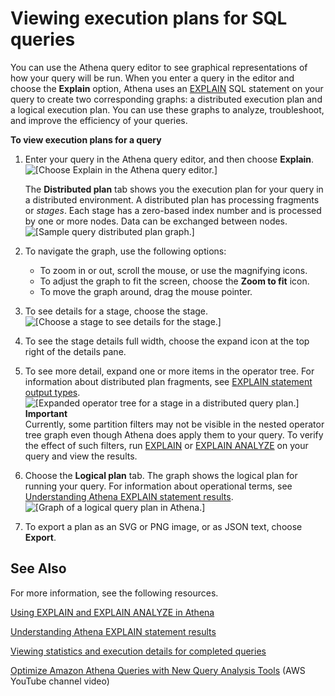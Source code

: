 # Viewing execution plans for SQL queries<a name="query-plans"></a>

You can use the Athena query editor to see graphical representations of how your query will be run\. When you enter a query in the editor and choose the **Explain** option, Athena uses an [EXPLAIN](athena-explain-statement.md) SQL statement on your query to create two corresponding graphs: a distributed execution plan and a logical execution plan\. You can use these graphs to analyze, troubleshoot, and improve the efficiency of your queries\.

**To view execution plans for a query**

1. Enter your query in the Athena query editor, and then choose **Explain**\.  
![\[Choose Explain in the Athena query editor.\]](http://docs.aws.amazon.com/athena/latest/ug/images/query-plans-1.png)

   The **Distributed plan** tab shows you the execution plan for your query in a distributed environment\. A distributed plan has processing fragments or *stages*\. Each stage has a zero\-based index number and is processed by one or more nodes\. Data can be exchanged between nodes\.  
![\[Sample query distributed plan graph.\]](http://docs.aws.amazon.com/athena/latest/ug/images/query-plans-2.png)

1. To navigate the graph, use the following options:
   + To zoom in or out, scroll the mouse, or use the magnifying icons\.
   + To adjust the graph to fit the screen, choose the **Zoom to fit** icon\.
   + To move the graph around, drag the mouse pointer\.

1. To see details for a stage, choose the stage\.  
![\[Choose a stage to see details for the stage.\]](http://docs.aws.amazon.com/athena/latest/ug/images/query-plans-3.png)

1. To see the stage details full width, choose the expand icon at the top right of the details pane\.

1. To see more detail, expand one or more items in the operator tree\. For information about distributed plan fragments, see [EXPLAIN statement output types](athena-explain-statement-understanding.md#athena-explain-statement-understanding-explain-plan-types)\.  
![\[Expanded operator tree for a stage in a distributed query plan.\]](http://docs.aws.amazon.com/athena/latest/ug/images/query-plans-4.png)
**Important**  
Currently, some partition filters may not be visible in the nested operator tree graph even though Athena does apply them to your query\. To verify the effect of such filters, run [EXPLAIN](athena-explain-statement.md#athena-explain-statement-syntax-athena-engine-version-2) or [EXPLAIN ANALYZE](athena-explain-statement.md#athena-explain-analyze-statement) on your query and view the results\.

1. Choose the **Logical plan** tab\. The graph shows the logical plan for running your query\. For information about operational terms, see [Understanding Athena EXPLAIN statement results](athena-explain-statement-understanding.md)\.  
![\[Graph of a logical query plan in Athena.\]](http://docs.aws.amazon.com/athena/latest/ug/images/query-plans-5.png)

1. To export a plan as an SVG or PNG image, or as JSON text, choose **Export**\.

## See Also<a name="query-plans-see-also"></a>

For more information, see the following resources\.

[Using EXPLAIN and EXPLAIN ANALYZE in Athena](athena-explain-statement.md)

[Understanding Athena EXPLAIN statement results](athena-explain-statement-understanding.md)

[Viewing statistics and execution details for completed queries](query-stats.md)

[Optimize Amazon Athena Queries with New Query Analysis Tools](https://www.youtube.com/watch?v=7JUyTqglmNU) \(AWS YouTube channel video\)